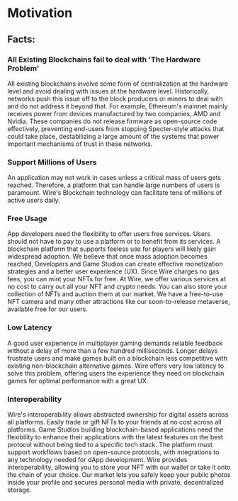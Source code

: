 # Motivation

## Facts:

### All Existing Blockchains fail to deal with 'The Hardware Problem'

All existing blockchains involve some form of centralization at the hardware level and avoid dealing with issues at the hardware level. Historically, networks push this issue off to the block producers or miners to deal with and do not address it beyond that. For example, Ethereum's mainnet mainly receives power from devices manufactured by two companies, AMD and Nvidia. These companies do not release firmware as open-source code effectively, preventing end-users from stopping Specter-style attacks that could take place, destabilizing a large amount of the systems that power important mechanisms of trust in these networks.

### Support Millions of Users

An application may not work in cases unless a critical mass of users gets reached. Therefore, a platform that can handle large numbers of users is paramount. Wire's Blockchain technology can facilitate tens of millions of active users daily.

### Free Usage

App developers need the flexibility to offer users free services. Users should not have to pay to use a platform or to benefit from its services. A blockchain platform that supports feeless use for players will likely gain widespread adoption. We believe that once mass adoption becomes reached, Developers and Game Studios can create effective monetization strategies and a better user experience (UX). Since Wire charges no gas fees, you can mint your NFTs for free. At Wire, we offer various services at no cost to carry out all your NFT and crypto needs. You can also store your collection of NFTs and auction them at our market. We have a free-to-use NFT camera and many other attractions like our soon-to-release metaverse, available free for our users.  

### Low Latency

A good user experience in multiplayer gaming demands reliable feedback without a delay of more than a few hundred milliseconds. Longer delays frustrate users and make games built on a blockchain less competitive with existing non-blockchain alternative games. Wire offers very low latency to solve this problem, offering users the experience they need on blockchain games for optimal performance with a great UX.

### Interoperability

Wire's interoperability allows abstracted ownership for digital assets across all platforms. Easily trade or gift NFTs to your friends at no cost across all platforms. Game Studios building blockchain-based applications need the flexibility to enhance their applications with the latest features on the best protocol without being tied to a specific tech stack. The platform must support workflows based on open-source protocols, with integrations to any technology needed for dApp development. Wire provides interoperability, allowing you to store your NFT with our wallet or take it onto the chain of your choice. Our market lets you safely keep your public photos inside your profile and secures personal media with private, decentralized storage.
